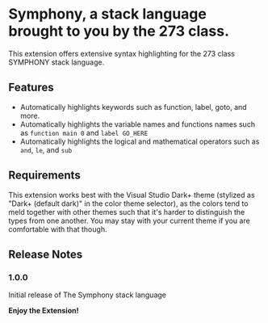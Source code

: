 # Symphony, a stack language brought to you by the 273 class.

This extension offers extensive syntax highlighting for the 273 class SYMPHONY stack language.

## Features

- Automatically highlights keywords such as function, label, goto, and more.
- Automatically highlights the variable names and functions names such as `function main 0` and `label GO_HERE`
- Automatically highlights the logical and mathematical operators such as `and`, `le`, and `sub` 

## Requirements

This extension works best with the Visual Studio Dark+ theme (stylized as "Dark+ (default dark)" in the color theme selector), as the colors tend to meld together with other themes such that it's harder to distinguish the types from one another. You may stay with your current theme if you are comfortable with that though. 

## Release Notes

### 1.0.0

Initial release of The Symphony stack language


**Enjoy the Extension!**

